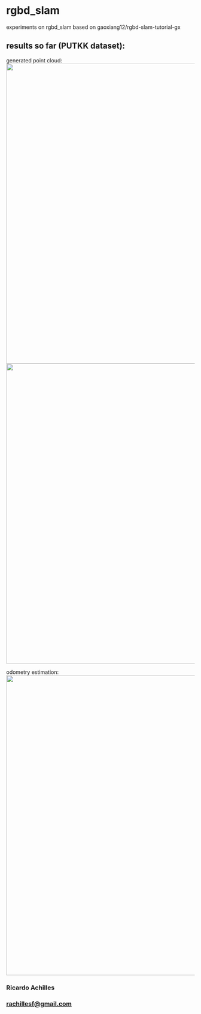# rgbd_slam
experiments on rgbd_slam based on gaoxiang12/rgbd-slam-tutorial-gx

## results so far (PUTKK dataset):

generated point cloud:
<img src="https://s18.postimg.org/67dem4oih/Screenshot_from_2016_11_19_14_08_46.png" width="800"/>
<img src="https://s14.postimg.org/5zfkqlgbl/Screenshot_from_2016_11_19_14_09_23.png" width="800"/>

odometry estimation:
<img src="https://s22.postimg.org/shg6i6qip/viewer.png" width="800"/>


### Ricardo Achilles
### rachillesf@gmail.com
